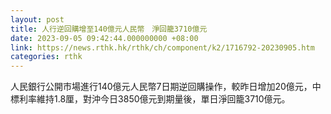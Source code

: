 ```yaml
---
layout: post
title: 人行逆回購增至140億元人民幣　淨回籠3710億元
date: 2023-09-05 09:42:44.000000000 +08:00
link: https://news.rthk.hk/rthk/ch/component/k2/1716792-20230905.htm
categories: rthk
---
```


人民銀行公開市場進行140億元人民幣7日期逆回購操作，較昨日增加20億元，中標利率維持1.8厘，對沖今日3850億元到期量後，單日淨回籠3710億元。
